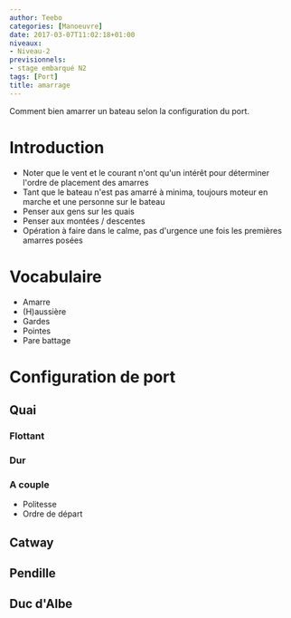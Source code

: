 ```yaml
---
author: Teebo
categories: [Manoeuvre]
date: 2017-03-07T11:02:18+01:00
niveaux:
- Niveau-2
previsionnels:
- stage embarqué N2
tags: [Port]
title: amarrage
---
```

Comment bien amarrer un bateau selon la configuration du port.
<!--more-->

# Introduction
* Noter que le vent et le courant n'ont qu'un intérêt pour déterminer l'ordre de placement des amarres
* Tant que le bateau n'est pas amarré à minima, toujours moteur en marche et une personne sur le bateau
* Penser aux gens sur les quais
* Penser aux montées / descentes
* Opération à faire dans le calme, pas d'urgence une fois les premières amarres posées

# Vocabulaire
* Amarre
* (H)aussière
* Gardes
* Pointes
* Pare battage

# Configuration de port
## Quai
### Flottant
### Dur
### A couple
* Politesse
* Ordre de départ

## Catway
## Pendille
## Duc d'Albe
